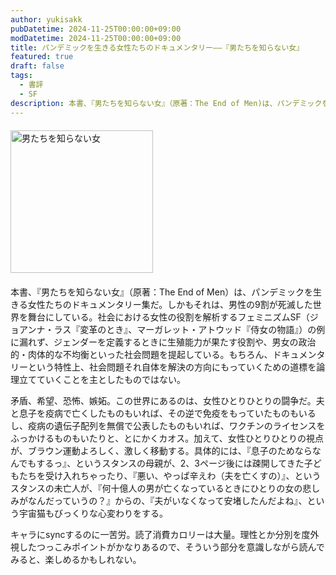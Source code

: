 ```yaml
---
author: yukisakk
pubDatetime: 2024-11-25T00:00:00+09:00
modDatetime: 2024-11-25T00:00:00+09:00
title: パンデミックを生きる女性たちのドキュメンタリー——『男たちを知らない女』
featured: true
draft: false
tags:
  - 書評
  - SF
description: 本書、『男たちを知らない女』（原著：The End of Men)は、パンデミックを生きる女性たちのドキュメンタリー集だ。
---
```


<div style="margin: 20px 0">
<a href="https://www.amazon.co.jp/dp/4150123586/ref=nosim?tag=revbooks084-22" class="inline-block" style="margin: 0; padding: 0; border-width: 0;">
<img class="inline-block" src="https://images-na.ssl-images-amazon.com/images/P/4150123586.09.LZZZZZZZ.jpg" alt="男たちを知らない女" style="width: 228px; height: auto; border-radius: 0; margin: 0; padding: 0;">
</a>
</div>

本書、『男たちを知らない女』（原著：The End of Men）は、パンデミックを生きる女性たちのドキュメンタリー集だ。しかもそれは、男性の9割が死滅した世界を舞台にしている。社会における女性の役割を解析するフェミニズムSF（ジョアンナ・ラス『変革のとき』、マーガレット・アトウッド『侍女の物語』）の例に漏れず、ジェンダーを定義するときに生殖能力が果たす役割や、男女の政治的・肉体的な不均衡といった社会問題を提起している。もちろん、ドキュメンタリーという特性上、社会問題それ自体を解決の方向にもっていくための道標を論理立てていくことを主としたものではない。

矛盾、希望、恐怖、嫉妬。この世界にあるのは、女性ひとりひとりの闘争だ。夫と息子を疫病で亡くしたものもいれば、その逆で免疫をもっていたものもいるし、疫病の遺伝子配列を無償で公表したものもいれば、ワクチンのライセンスをふっかけるものもいたりと、とにかくカオス。加えて、女性ひとりひとりの視点が、ブラウン運動よろしく、激しく移動する。具体的には、『息子のためならなんでもするっ』、というスタンスの母親が、2、3ページ後には疎開してきた子どもたちを受け入れちゃったり、『悪い、やっぱ辛えわ（夫を亡くすの）』、というスタンスの未亡人が、『何十億人の男が亡くなっているときにひとりの女の悲しみがなんだっていうの？』からの、『夫がいなくなって安堵したんだよね』、という宇宙猫もびっくりな心変わりをする。

キャラにsyncするのに一苦労。読了消費カロリーは大量。理性とか分別を度外視したつっこみポイントがかなりあるので、そういう部分を意識しながら読んでみると、楽しめるかもしれない。
